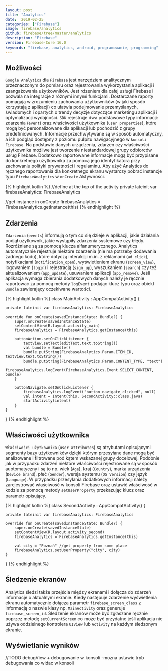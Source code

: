 ```yaml
---
layout: post
title: "Analytics"
date:  2019-02-25
categories: ["Firebase"]
image: firebase/analytics
github: firebase/tree/master/analytics
description: "Firebase"
version: Firebase-Core 16.0
keywords: "firebase, analytics, android, programowanie, programming"
---
```


## Możliwości
`Google Analytics` dla `Firebase` jest narzędziem analitycznym przeznaczonym do pomiaru oraz rejestrowania wykorzystania aplikacji i zaangażowania użytkowników. Jest rdzeniem dla całej usługi Firebase i pozwala na integracje z różnymi innymi funkcjami. Dostarczane raporty pomagają w zrozumieniu zachowania użytkowników (w jaki sposób korzystają z aplikacji) co ułatwia podejmowanie przemyślanych, świadomych i opartych o trendy decyzje dotyczące marketingu aplikacji i optymalizacji wydajności. `SDK` rejestruje dwa podstawowe typy informacji: zdarzenia (`event`) oraz właściwości użytkownika (`user properties`), które mogą być personalizowane dla aplikacji lub pochodzić z grupy predefiniowanych. Informacje przechwytywane są w sposób automatyczny, a ich podgląd dostępny z poziomu pulpitu nawigacyjnego w `konsoli Firebase`. Na podstawie danych urządzenia, zdarzeń czy właściwości użytkownika możliwe jest tworzenie niestandardowej grupy odbiorców usług Firebase. Dodatkowo raportowane informacje mogą być przypisane do konkretnego użytkownika za pomocą jego identyfikatora przy zachowaniu polityki prywatności i regulaminu. Aby użyć Analytics do ręcznego raportowania dla konkretnego ekranu wystarczy pobrać instancje typu `FirebaseAnalytics` w `onCreate` Aktywności.

{% highlight kotlin %}
//define at the top of the activity
private lateinit var firebaseAnalytics: FirebaseAnalytics

//get instance in onCreate
firebaseAnalytics = FirebaseAnalytics.getInstance(this)
{% endhighlight %}

## Zdarzenia
`Zdarzenia` (`events`) informują o tym co się dzieje w aplikacji, jakie działania podjął użytkownik, jakie wystąpiły zdarzenia systemowe czy błędy. Rozróżniane są za pomocą klucza alfanumerycznego. Analytics automatycznie rejestruje niektóre zdarzenia (nie ma potrzeby dodawania żadnego kodu), które dotyczą interakcji m.in. z reklamami (`ad_click`), notyfikacjami (`notification_open`), wyświetleniem ekranu (`screen_view`), logowaniem (`login`) i rejestracją (`sign_up`), wyszukaniem (`search`) czy też aktualizowaniem (`app_update`), usuwaniem aplikacji (`app_remove`). Jeśli aplikacja wymaga zbierania dodatkowych danych należy je ręcznie raportować za pomocą metody `logEvent` podając klucz typu oraz obiekt `Bundle` zawierający oczekiwane wartości.

{% highlight kotlin %}
class MainActivity : AppCompatActivity() {

    private lateinit var firebaseAnalytics: FirebaseAnalytics

    override fun onCreate(savedInstanceState: Bundle?) {
        super.onCreate(savedInstanceState)
        setContentView(R.layout.activity_main)
        firebaseAnalytics = FirebaseAnalytics.getInstance(this)

        buttonAction.setOnClickListener {
            textView.setText(editText.text.toString())
            val bundle = Bundle()
            bundle.putString(FirebaseAnalytics.Param.ITEM_ID, textView.text.toString())
            bundle.putString(FirebaseAnalytics.Param.CONTENT_TYPE, "text")
            firebaseAnalytics.logEvent(FirebaseAnalytics.Event.SELECT_CONTENT, bundle)
        }

        buttonNavigate.setOnClickListener {
            firebaseAnalytics.logEvent("button_navigate_clicked", null)
            val intent = Intent(this, SecondActivity::class.java)
            startActivity(intent)
        }
    }
}
{% endhighlight %}

## Właściwości użytkownika
`Właściwości użytkownika` (`user attributes`) są atrybutami opisującymi segmenty bazy użytkowników dzięki którym przesyłane dane mogą być analizowane i filtrowane pod kątem wskazanej grupy docelowej. Podobnie jak w przypadku zdarzeń niektóre właściwości rejestrowane są w sposób auotomatyczny i są to np. wiek (`Age`), kraj (`Country`), marka urządzenia (`Device brand`), płeć (`Gender`), wersja systemu (`OS Version`) czy język (`Language`). W przypadku przesyłania dodatkowych informacji należy zarejestrować właściwość w konsoli Firebase oraz ustawić właściwość w kodzie za pomocą metody `setUserProperty` przekazując klucz oraz parametr opisujący.

{% highlight kotlin %}
class SecondActivity : AppCompatActivity() {

    private lateinit var firebaseAnalytics: FirebaseAnalytics

    override fun onCreate(savedInstanceState: Bundle?) {
        super.onCreate(savedInstanceState)
        setContentView(R.layout.activity_second)
        firebaseAnalytics = FirebaseAnalytics.getInstance(this)

        val city = "Poznań" //get property from some place
        firebaseAnalytics.setUserProperty("city", city)
    }
}
{% endhighlight %}

## Śledzenie ekranów
Analytics śledzi także przejścia między ekranami i dołącza do zdarzeń informacje o aktualnymi ekranie. Kiedy następuje zdarzenie wyświetlenia ekranu automatycznie dołącza parametr `firebase_screen_class` z informacją o nazwie klasy np. `MainActivity` oraz generuje `firebase_screen_id`. Śledzenie ekranów może być zgłaszane ręcznie poprzez metodę `setCurrentScreen` co może być przydatne jeśli aplikacja nie używa oddzielnego kontrolera `UIView` lub `Activity` na każdym śledzonym ekranie.

## Wyświetlanie wyników
//TODO debugView + debugowanie w konsoli
-mozna ustawic tryb debugowania co widac w konsoli